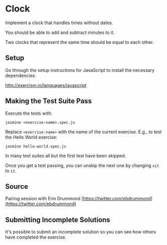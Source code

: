 # Clock
 
Implement a clock that handles times without dates.

You should be able to add and subtract minutes to it.

Two clocks that represent the same time should be equal to each other.

## Setup

Go through the setup instructions for JavaScript to
install the necessary dependencies:

http://exercism.io/languages/javascript

## Making the Test Suite Pass

Execute the tests with:

    jasmine <exercise-name>.spec.js

Replace `<exercise-name>` with the name of the current exercise. E.g., to
test the Hello World exercise:

    jasmine hello-world.spec.js

In many test suites all but the first test have been skipped.

Once you get a test passing, you can unskip the next one by
changing `xit` to `it`.

## Source

Pairing session with Erin Drummond [https://twitter.com/ebdrummond](https://twitter.com/ebdrummond)

## Submitting Incomplete Solutions
It's possible to submit an incomplete solution so you can see how others have completed the exercise.

